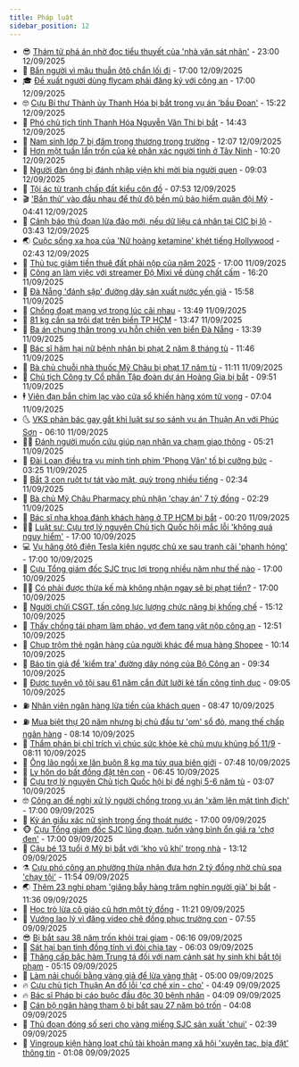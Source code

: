 ```yaml
---
title: Pháp luật
sidebar_position: 12
---
```


<!-- vnexpress-phap-luat:START -->
- 😎 [Thám tử phá án nhờ đọc tiểu thuyết của &#39;nhà văn sát nhân&#39;](https://vnexpress.net/pha-an-nho-doc-tieu-thuyet-cua-nha-van-sat-nhan-4938428.html) - 23:00 12/09/2025
- 🥰 [Bắn người vì mâu thuẫn ôtô chắn lối đi](https://vnexpress.net/ban-nguoi-vi-mau-thuan-oto-chan-loi-di-4938438.html) - 17:00 12/09/2025
- 🎓 [Đề xuất người dùng flycam phải đăng ký với công an](https://vnexpress.net/de-xuat-nguoi-dung-flycam-phai-dang-ky-voi-cong-an-4938398.html) - 17:00 12/09/2025
- 🤓 [Cựu Bí thư Thành ủy Thanh Hóa bị bắt trong vụ án &#39;bầu Đoan&#39;](https://vnexpress.net/cuu-bi-thu-thanh-uy-thanh-hoa-bi-bat-trong-vu-an-bau-doan-4938469.html) - 15:22 12/09/2025
- 🎊 [Phó chủ tịch tỉnh Thanh Hóa Nguyễn Văn Thi bị bắt](https://vnexpress.net/pho-chu-tich-tinh-thanh-hoa-nguyen-van-thi-bi-bat-4938462.html) - 14:43 12/09/2025
- 🙉 [Nam sinh lớp 7 bị đâm trọng thương trong trường](https://vnexpress.net/nam-sinh-lop-7-bi-dam-trong-thuong-trong-truong-4938417.html) - 12:07 12/09/2025
- 🤡 [Hơn một tuần lẩn trốn của kẻ phân xác người tình ở Tây Ninh](https://vnexpress.net/hon-mot-tuan-lan-tron-cua-ke-phan-xac-nguoi-tinh-o-tay-ninh-4938331.html) - 10:20 12/09/2025
- 🗽 [Người đàn ông bị đánh nhập viện khi mời bia người quen](https://vnexpress.net/nguoi-dan-ong-bi-danh-nhap-vien-khi-moi-bia-nguoi-quen-4938370.html) - 09:03 12/09/2025
- 🌋 [Tội ác từ tranh chấp đất kiểu côn đồ](https://vnexpress.net/toi-ac-tu-tranh-chap-dat-kieu-con-do-4938289.html) - 07:53 12/09/2025
- 🎬 [&#39;Bắn thử&#39; vào đầu nhau để thử độ bền mũ bảo hiểm quân đội Mỹ](https://vnexpress.net/cam-sung-truong-ban-thu-vao-dau-de-thu-do-ben-mu-bao-hiem-4938239.html) - 04:41 12/09/2025
- 💯 [Cảnh báo thủ đoạn lừa đảo mới, nếu dữ liệu cá nhân tại CIC bị lộ](https://vnexpress.net/canh-bao-thu-doan-lua-dao-moi-neu-du-lieu-ca-nhan-tai-cic-bi-lo-4938185.html) - 03:43 12/09/2025
- 🌏 [Cuộc sống xa hoa của &#39;Nữ hoàng ketamine&#39; khét tiếng Hollywood](https://vnexpress.net/cuoc-song-xa-hoa-cua-nu-hoang-ketamine-khet-tieng-hollywood-4938154.html) - 02:43 12/09/2025
- 🌊 [Thủ tục giảm tiền thuê đất phải nộp của năm 2025](https://vnexpress.net/thu-tuc-giam-tien-thue-dat-phai-nop-cua-nam-2025-4937430.html) - 17:00 11/09/2025
- 💂 [Công an làm việc với streamer Độ Mixi về dùng chất cấm](https://vnexpress.net/cong-an-lam-viec-voi-streamer-do-mixi-ve-phat-ngon-lech-chuan-4938046.html) - 16:20 11/09/2025
- 🎡 [Đà Nẵng &#39;đánh sập&#39; đường dây sản xuất nước yến giả](https://vnexpress.net/da-nang-danh-sap-duong-day-san-xuat-nuoc-yen-gia-4938043.html) - 15:58 11/09/2025
- 🫶 [Chồng đoạt mạng vợ trong lúc cãi nhau](https://vnexpress.net/chong-doat-mang-vo-trong-luc-cai-nhau-4938004.html) - 13:49 11/09/2025
- 🐲 [81 kg cần sa trôi dạt trên biển TP HCM](https://vnexpress.net/81-kg-can-sa-troi-dat-tren-bien-tp-hcm-4938003.html) - 13:47 11/09/2025
- 🚀 [Ba án chung thân trong vụ hỗn chiến ven biển Đà Nẵng](https://vnexpress.net/ba-an-chung-than-trong-vu-hon-chien-ven-bien-da-nang-4937984.html) - 13:39 11/09/2025
- 🎊 [Bác sĩ hãm hại nữ bệnh nhân bị phạt 2 năm 8 tháng tù](https://vnexpress.net/bac-si-ham-hai-nu-benh-nhan-bi-phat-2-nam-8-thang-tu-4937987.html) - 11:46 11/09/2025
- 🤗 [Bà chủ chuỗi nhà thuốc Mỹ Châu bị phạt 17 năm tù](https://vnexpress.net/ba-chu-chuoi-nha-thuoc-my-chau-bi-phat-17-nam-tu-4937976.html) - 11:11 11/09/2025
- 🗽 [Chủ tịch Công ty Cổ phần Tập đoàn dự án Hoàng Gia bị bắt](https://vnexpress.net/chu-tich-cong-ty-co-phan-tap-doan-du-an-hoang-gia-bi-bat-4937911.html) - 09:51 11/09/2025
- 🕴 [Viên đạn bắn chim lạc vào cửa sổ khiến hàng xóm tử vong](https://vnexpress.net/vien-dan-ban-chim-lac-vao-cua-so-khien-hang-xom-tu-vong-4937866.html) - 07:04 11/09/2025
- 🌜 [VKS phản bác gay gắt khi luật sư so sánh vụ án Thuận An với Phúc Sơn](https://vnexpress.net/vks-phan-bac-gay-gat-khi-luat-su-so-sanh-vu-an-thuan-an-voi-phuc-son-4937777.html) - 06:10 11/09/2025
- 🧑‍🏫 [Đánh người muốn cứu giúp nạn nhân va chạm giao thông](https://vnexpress.net/nhom-danh-nguoi-giup-do-nan-nhan-tai-nan-giao-thong-bi-bat-4937829.html) - 05:21 11/09/2025
- 🦩 [Đài Loan điều tra vụ minh tinh phim &#39;Phong Vân&#39; tố bị cưỡng bức](https://vnexpress.net/dai-loan-dieu-tra-vu-minh-tinh-phim-phong-van-to-bi-cuong-hiep-4937755.html) - 03:25 11/09/2025
- 💼 [Bắt 3 con ruột tự tát vào mặt, quỳ trong nhiều tiếng](https://vnexpress.net/bat-3-con-ruot-tu-tat-vao-mat-quy-trong-nhieu-tieng-4937691.html) - 02:34 11/09/2025
- 💫 [Bà chủ Mỹ Châu Pharmacy phủ nhận &#39;chạy án&#39; 7 tỷ đồng](https://vnexpress.net/ba-chu-my-chau-pharmacy-phu-nhan-chay-an-7-ty-dong-4937680.html) - 02:29 11/09/2025
- 🦅 [Bác sĩ nha khoa đánh khách hàng ở TP HCM bị bắt](https://vnexpress.net/bac-si-nha-khoa-danh-khach-hang-o-tp-hcm-bi-bat-4936962.html) - 00:20 11/09/2025
- 🧑‍💻 [Luật sư: Cựu trợ lý nguyên Chủ tịch Quốc hội mắc lỗi &#39;không quá nguy hiểm&#39;](https://vnexpress.net/luat-su-cuu-tro-ly-nguyen-chu-tich-quoc-hoi-mac-loi-khong-qua-nguy-hiem-4937582.html) - 17:00 10/09/2025
- 💻 [Vụ hãng ôtô điện Tesla kiện ngược chủ xe sau tranh cãi &#39;phanh hỏng&#39;](https://vnexpress.net/vu-tesla-kien-nguoc-chu-xe-sau-tranh-cai-phanh-hong-4937570.html) - 17:00 10/09/2025
- 🤠 [Cựu Tổng giám đốc SJC trục lợi trong nhiều năm như thế nào](https://vnexpress.net/cuu-tong-giam-doc-sjc-truc-loi-trong-nhieu-nam-nhu-the-nao-4937325.html) - 17:00 10/09/2025
- 🧑‍🏫 [Có phải được thừa kế mà không nhận ngay sẽ bị phạt tiền?](https://vnexpress.net/co-phai-duoc-thua-ke-ma-khong-nhan-ngay-se-bi-phat-tien-4937043.html) - 17:00 10/09/2025
- 🌈 [Người chửi CSGT, tấn công lực lượng chức năng bị khống chế](https://vnexpress.net/nguoi-chui-csgt-tan-cong-luc-luong-chuc-nang-bi-khong-che-4937612.html) - 15:12 10/09/2025
- 🌮 [Thấy chồng tái phạm làm pháo, vợ đem tang vật nộp công an](https://vnexpress.net/thay-chong-tai-pham-lam-phao-vo-dem-tang-vat-nop-cong-an-4937584.html) - 12:51 10/09/2025
- 🐲 [Chụp trộm thẻ ngân hàng của người khác để mua hàng Shopee](https://vnexpress.net/chup-trom-thong-tin-the-ngan-hang-cua-nguoi-khac-de-mua-hang-o-shopee-4937547.html) - 10:14 10/09/2025
- 🧰 [Báo tin giả để &#39;kiểm tra&#39; đường dây nóng của Bộ Công an](https://vnexpress.net/bao-tin-gia-de-kiem-tra-duong-day-nong-cua-bo-cong-an-4937534.html) - 09:34 10/09/2025
- 💄 [Được tuyên vô tội sau 61 năm cắn đứt lưỡi kẻ tấn công tình dục](https://vnexpress.net/duoc-minh-oan-sau-61-nam-can-dut-luoi-ke-hiep-dam-4937488.html) - 09:05 10/09/2025
- ⛽️ [Nhân viên ngân hàng lừa tiền của khách quen](https://vnexpress.net/nhan-vien-ngan-hang-lua-tien-cua-khach-quen-4937509.html) - 08:47 10/09/2025
- ⛽️ [Mua biệt thự 20 năm nhưng bị chủ đầu tư &#39;om&#39; sổ đỏ, mang thế chấp ngân hàng](https://vnexpress.net/mua-biet-thu-20-nam-nhung-bi-chu-dau-tu-om-so-do-mang-the-chap-ngan-hang-4934508.html) - 08:14 10/09/2025
- 💂 [Thẩm phán bị chỉ trích vì chúc sức khỏe kẻ chủ mưu khủng bố 11/9](https://vnexpress.net/tham-phan-bi-chi-trich-vi-chuc-suc-khoe-ke-chu-muu-khung-bo-11-9-4937455.html) - 08:11 10/09/2025
- 🤔 [Ông lão ngồi xe lăn buôn 8 kg ma túy qua biên giới](https://vnexpress.net/ong-lao-ngoi-xe-lan-buon-8-kg-ma-tuy-qua-bien-gioi-4937421.html) - 07:48 10/09/2025
- 🧐 [Ly hôn do bất đồng đặt tên con](https://vnexpress.net/ly-hon-do-bat-dong-dat-ten-con-4937412.html) - 06:45 10/09/2025
- 🎃 [Cựu trợ lý nguyên Chủ tịch Quốc hội bị đề nghị 5-6 năm tù](https://vnexpress.net/cuu-tro-ly-nguyen-chu-tich-quoc-hoi-bi-de-nghi-5-6-nam-tu-4937175.html) - 03:07 10/09/2025
- 🤓 [Công an đề nghị xử lý người chồng trong vụ án &#39;xăm lên mặt tình địch&#39;](https://vnexpress.net/cong-an-de-nghi-xu-ly-nguoi-chong-trong-vu-an-xam-len-mat-tinh-dich-4937155.html) - 17:00 09/09/2025
- 💃 [Kỳ án giấu xác nữ sinh trong ống thoát nước](https://vnexpress.net/ky-an-nu-sinh-bi-bat-coc-giau-xac-trong-ong-thoat-nuoc-4937148.html) - 17:00 09/09/2025
- 🐵 [Cựu Tổng giám đốc SJC lũng đoạn, tuồn vàng bình ổn giá ra &#39;chợ đen&#39;](https://vnexpress.net/cuu-tong-giam-doc-sjc-lung-doan-tuon-vang-binh-on-gia-ra-cho-den-4936920.html) - 17:00 09/09/2025
- 🤖 [Cậu bé 13 tuổi ở Mỹ bị bắt với &#39;kho vũ khí&#39; trong nhà](https://vnexpress.net/cau-be-13-tuoi-o-my-khi-bi-bat-voi-kho-vu-khi-trong-nha-4937123.html) - 13:12 09/09/2025
- ⚗️ [Cựu phó công an phường thừa nhận đưa hơn 2 tỷ đồng nhờ chủ spa &#39;chạy tội&#39;](https://vnexpress.net/cuu-pho-cong-an-phuong-thua-nhan-dua-hon-2-ty-dong-nho-chu-spa-chay-toi-4937139.html) - 11:54 09/09/2025
- 🌏 [Thêm 23 nghi phạm &#39;giăng bẫy hàng trăm nghìn người già&#39; bị bắt](https://vnexpress.net/them-23-nghi-pham-giang-bay-hang-tram-nghin-nguoi-gia-bi-bat-4937145.html) - 11:36 09/09/2025
- 🦆 [Học trò lừa cô giáo cũ hơn một tỷ đồng](https://vnexpress.net/hoc-tro-lua-co-giao-cu-hon-mot-ty-dong-4937137.html) - 11:21 09/09/2025
- 🐎 [Vướng lao lý vì đăng video chê đồng phục trường con](https://vnexpress.net/vuong-lao-ly-vi-dang-video-che-dong-phuc-truong-con-4936919.html) - 07:55 09/09/2025
- 😎 [Bị bắt sau 38 năm trốn khỏi trại giam](https://vnexpress.net/bi-bat-sau-38-nam-tron-khoi-trai-giam-4936941.html) - 06:16 09/09/2025
- 💪 [Sát hại bạn tình đồng tính vì đòi chia tay](https://vnexpress.net/sat-hai-ban-tinh-dong-tinh-vi-doi-chia-tay-4936940.html) - 06:03 09/09/2025
- 🤡 [Thăng cấp bậc hàm Trung tá đối với nam cảnh sát hy sinh khi bắt tội phạm](https://vnexpress.net/thang-cap-bac-ham-trung-ta-doi-voi-nam-canh-sat-hy-sinh-khi-bat-toi-pham-4936926.html) - 05:15 09/09/2025
- 🌁 [Làm nải chuối bằng vàng giả để lừa vàng thật](https://vnexpress.net/lam-nai-chuoi-bang-vang-gia-de-lua-vang-that-4936921.html) - 05:00 09/09/2025
- 🔥 [Cựu chủ tịch Thuận An đổ lỗi &#39;cơ chế xin - cho&#39;](https://vnexpress.net/cuu-chu-tich-thuan-an-do-loi-co-che-xin-cho-4936820.html) - 04:49 09/09/2025
- 🔥 [Bác sĩ Pháp bị cáo buộc đầu độc 30 bệnh nhân](https://vnexpress.net/bac-si-phap-bi-cao-buoc-dau-doc-30-benh-nhan-4936871.html) - 04:09 09/09/2025
- 👺 [Cán bộ ngân hàng tham ô bị bắt sau 27 năm bỏ trốn](https://vnexpress.net/can-bo-ngan-hang-tham-o-bi-bat-sau-27-nam-bo-tron-4936811.html) - 04:08 09/09/2025
- 🎊 [Thủ đoạn đóng số seri cho vàng miếng SJC sản xuất &#39;chui&#39;](https://vnexpress.net/thu-doan-dong-so-seri-cho-vang-mieng-sjc-san-xuat-chui-4936760.html) - 02:39 09/09/2025
- 🎊 [Vingroup kiện hàng loạt chủ tài khoản mạng xã hội &#39;xuyên tạc, bịa đặt&#39; thông tin](https://vnexpress.net/vingroup-kien-hang-loat-chu-tai-khoan-mang-xa-hoi-xuyen-tac-bia-dat-thong-tin-4936700.html) - 01:08 09/09/2025<!-- vnexpress-phap-luat:END -->
